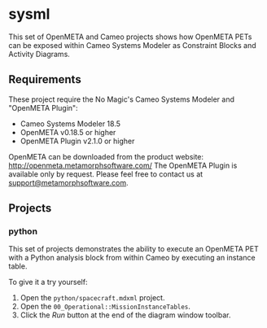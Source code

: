 # sysml

This set of OpenMETA and Cameo projects shows how OpenMETA PETs can be exposed within Cameo Systems Modeler as Constraint Blocks and Activity Diagrams.

## Requirements

These project require the No Magic's Cameo Systems Modeler and "OpenMETA Plugin":

* Cameo Systems Modeler 18.5
* OpenMETA v0.18.5 or higher
* OpenMETA Plugin v2.1.0 or higher

OpenMETA can be downloaded from the product website: http://openmeta.metamorphsoftware.com/
The OpenMETA Plugin is available only by request. Please feel free to contact us at support@metamorphsoftware.com.

## Projects

### python

This set of projects demonstrates the ability to execute an OpenMETA PET with a Python analysis block from within Cameo by executing an instance table.

To give it a try yourself:

1. Open the `python/spacecraft.mdxml` project.
2. Open the `00_Operational::MissionInstanceTables`.
3. Click the *Run* button at the end of the diagram window toolbar.

